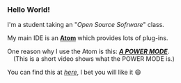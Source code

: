 ### Hello World!

I'm a student taking an "_Open Source Sofrware_" class.

My main IDE is an [**Atom**](https://atom.io) which provides lots of plug-ins.

One reason why I use the Atom is this: [_**A POWER MODE**_](https://www.youtube.com/watch?v=C3oiCYVqN3w).<br>
&ensp;&ensp;(This is a short video shows what the POWER MODE is.)

You can find this at [_here_](https://atom.io/packages/activate-power-mode), I bet you will like it :smile: